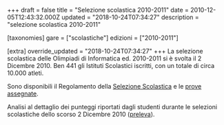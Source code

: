 +++
draft = false
title = "Selezione scolastica 2010-2011"
date = 2010-12-05T12:43:32.000Z
updated = "2018-10-24T07:34:27"
description = "selezione scolastica 2010-2011"

[taxonomies]
gare = ["scolastiche"]
edizioni = ["2010-2011"]

[extra]
override_updated = "2018-10-24T07:34:27"
+++
La selezione scolastica delle Olimpiadi di Informatica ed. 2010-2011 si è svolta il 2 Dicembre 2010. Ben 441 gli Istituti Scolastici iscritti, con un totale di circa 10.000 atleti.

<!-- more -->


Sono disponibili il Regolamento della [Selezione Scolastica](/oldsite/119/OII-RegSelScolastica_rev1-09%202010.pdf) e le [prove assegnate](/oldsite/119/Prove_Scolastiche_2010.zip).

Analisi al dettaglio dei punteggi riportati dagli studenti durante le selezioni scolastiche dello scorso 2 Dicembre 2010 ([preleva](/oldsite/119/Analisi_risultati%20selezione%20scolastica.pdf)).
